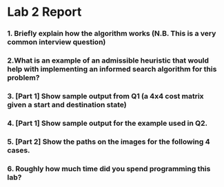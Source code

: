 # Lab 2 Report #

### 1. Briefly explain how the algorithm works (N.B. This is a very common interview question) ###

### 2.What is an example of an admissible heuristic that would help with implementing an informed search algorithm for this problem? ### 


### 3. [Part 1] Show sample output from Q1 (a 4x4 cost matrix given a start and destination state)  ###

### 4. [Part 1] Show sample output for the example used in Q2. ###

### 5. [Part 2] Show the paths on the images for the following 4 cases.  ###

### 6. Roughly how much time did you spend programming this lab? ###
